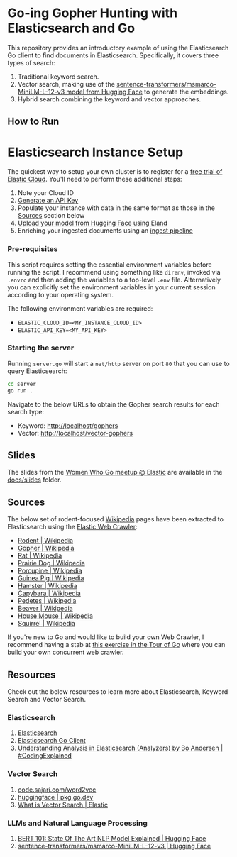 # Go-ing Gopher Hunting with Elasticsearch and Go

This repository provides an introductory example of using the Elasticsearch Go client to find documents in Elasticsearch. Specifically, it covers three types of search:

1. Traditional keyword search.
2. Vector search, making use of the [sentence-transformers/msmarco-MiniLM-L-12-v3 model from Hugging Face](https://huggingface.co/sentence-transformers/msmarco-MiniLM-L-12-v3) to generate the embeddings.
3. Hybrid search combining the keyword and vector approaches.

## How to Run

# Elasticsearch Instance Setup

The quickest way to setup your own cluster is to register for a [free trial of Elastic Cloud](https://www.elastic.co/cloud/elasticsearch-service/signup). You'll need to perform these additional steps:

1. Note your Cloud ID
2. [Generate an API Key](https://www.elastic.co/guide/en/kibana/current/api-keys.html)
3. Populate your instance with data in the same format as those in the [Sources](https://github.com/carlyrichmond/gopher-hunting-elasticsearch#sources) section below
4. [Upload your model from Hugging Face using Eland](https://www.elastic.co/guide/en/elasticsearch/client/eland/current/machine-learning.html#ml-nlp-pytorch)
5. Enriching your ingested documents using an [ingest pipeline](https://www.elastic.co/guide/en/elasticsearch/reference/current/ingest.html)

### Pre-requisites

This script requires setting the essential environment variables before running the script. I recommend using something like `direnv`, invoked via `.envrc` and then adding the variables to a top-level `.env` file. Alternatively you can explicitly set the environment variables in your current session according to your operating system.

The following environment variables are required:

- `ELASTIC_CLOUD_ID=<MY_INSTANCE_CLOUD_ID>` 
- `ELASTIC_API_KEY=<MY_API_KEY>`

### Starting the server

Running `server.go` will start a `net/http` server on port `80` that you can use to query Elasticsearch:

```bash
cd server
go run .
```

Navigate to the below URLs to obtain the Gopher search results for each search type:

* Keyword: [http://localhost/gophers](http://localhost/gophers)
* Vector: [http://localhost/vector-gophers](http://localhost/vector-gophers)

## Slides

The slides from the [Women Who Go meetup @ Elastic](https://www.meetup.com/women-who-go-london/events/295633460/) are available in the [docs/slides](./docs/slides/) folder.

## Sources

The below set of rodent-focused [Wikipedia](https://en.wikipedia.org/wiki/Main_Page) pages have been extracted to Elasticsearch using the [Elastic Web Crawler](https://www.elastic.co/web-crawler):

* [Rodent | Wikipedia](https://en.wikipedia.org/wiki/Rodent)
* [Gopher | Wikipedia](https://en.wikipedia.org/wiki/Gopher)
* [Rat | Wikipedia](https://en.wikipedia.org/wiki/Rat)
* [Prairie Dog | Wikipedia](https://en.wikipedia.org/wiki/Prairie_dog)
* [Porcupine | Wikipedia](https://en.wikipedia.org/wiki/Porcupine)
* [Guinea Pig | Wikipedia](https://en.wikipedia.org/wiki/Guinea_pig)
* [Hamster | Wikipedia](https://en.wikipedia.org/wiki/Hamster)
* [Capybara | Wikipedia](https://en.wikipedia.org/wiki/Capybara)
* [Pedetes | Wikipedia](https://en.wikipedia.org/wiki/Pedetes)
* [Beaver | Wikipedia](https://en.wikipedia.org/wiki/Beaver)
* [House Mouse | Wikipedia](https://en.wikipedia.org/wiki/House_mouse)
* [Squirrel | Wikipedia](https://en.wikipedia.org/wiki/Squirrel)

If you're new to Go and would like to build your own Web Crawler, I recommend having a stab at [this exercise in the Tour of Go](https://go.dev/tour/concurrency/10) where you can build your own concurrent web crawler.

## Resources

Check out the below resources to learn more about Elasticsearch, Keyword Search and Vector Search.

### Elasticsearch

1. [Elasticsearch](https://www.elastic.co/elasticsearch/)
2. [Elasticsearch Go Client](https://www.elastic.co/guide/en/elasticsearch/client/go-api/current/index.html)
3. [Understanding Analysis in Elasticsearch (Analyzers) by Bo Andersen | #CodingExplained](https://codingexplained.com/coding/elasticsearch/understanding-analysis-in-elasticsearch-analyzers)

### Vector Search

1. [code.sajari.com/word2vec](https://pkg.go.dev/code.sajari.com/word2vec)
2. [huggingface | pkg.go.dev](https://pkg.go.dev/github.com/nlpodyssey/spago/pkg/nlp/transformers/huggingface)
3. [What is Vector Search | Elastic](https://www.elastic.co/what-is/vector-search)

### LLMs and Natural Language Processing

1. [BERT 101: State Of The Art NLP Model Explained | Hugging Face](https://huggingface.co/blog/bert-101)
2. [sentence-transformers/msmarco-MiniLM-L-12-v3 | Hugging Face](https://huggingface.co/sentence-transformers/msmarco-MiniLM-L-12-v3)